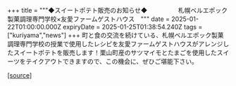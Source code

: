 +++
title = """◆スイートポテト販売のお知らせ◆　　　　　札幌ベルエポック製菓調理専門学校×友愛ファームゲストハウス　"""
date = 2025-01-22T01:00:00.000Z
expiryDate = 2025-01-25T01:38:54.240Z
tags = ["kuriyama","news"]
+++
町と食の交流を続けている、札幌ベルエポック製菓調理専門学校の授業で使用したレシピを友愛ファームゲストハウスがアレンジしたスイートポテトを販売します！栗山町産のサツマイモとたまごを使用したスイーツをテイクアウトできますので、この機会に、ぜひご堪能下さい。

[[source]](https://www.town.kuriyama.hokkaido.jp/soshiki/46/30068.html)
